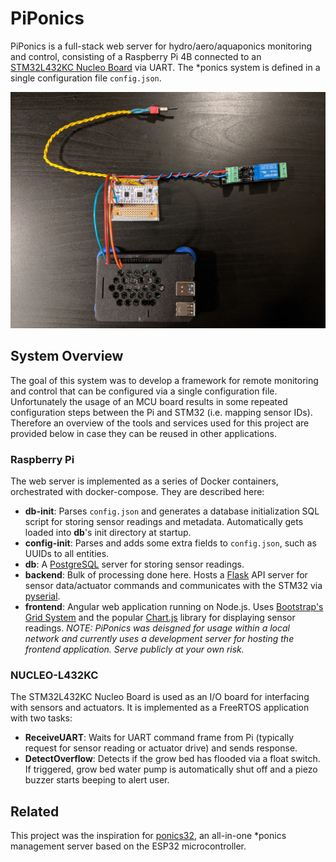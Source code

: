 # PiPonics
PiPonics is a full-stack web server for hydro/aero/aquaponics monitoring and control, consisting of a Raspberry Pi 4B connected to an [STM32L432KC Nucleo Board](https://www.st.com/en/evaluation-tools/nucleo-l432kc.html) via UART. The \*ponics system is defined in a single configuration file `config.json`.

![](images/hardware.jpg)

## System Overview
The goal of this system was to develop a framework for remote monitoring and control that can be configured via a single configuration file. Unfortunately the usage of an MCU board results in some repeated configuration steps between the Pi and STM32 (i.e. mapping sensor IDs). Therefore an overview of the tools and services used for this project are provided below in case they can be reused in other applications.
### Raspberry Pi
The web server is implemented as a series of Docker containers, orchestrated with docker-compose. They are described here:
- **db-init**: Parses `config.json` and generates a database initialization SQL script for storing sensor readings and metadata. Automatically gets loaded into **db**'s init directory at startup.
- **config-init**: Parses and adds some extra fields to `config.json`, such as UUIDs to all entities.
- **db**: A [PostgreSQL](https://www.postgresql.org/) server for storing sensor readings.
- **backend**: Bulk of processing done here. Hosts a [Flask](https://flask.palletsprojects.com/) API server for sensor data/actuator commands and communicates with the STM32 via [pyserial](https://pypi.org/project/pyserial/).
- **frontend**: Angular web application running on Node.js. Uses [Bootstrap's Grid System](https://getbootstrap.com/docs/5.0/layout/grid/) and the popular [Chart.js](https://www.chartjs.org/) library for displaying sensor readings. *NOTE: PiPonics was deisgned for usage within a local network and currently uses a development server for hosting the frontend application. Serve publicly at your own risk.*
### NUCLEO-L432KC
The STM32L432KC Nucleo Board is used as an I/O board for interfacing with sensors and actuators. It is implemented as a FreeRTOS application with two tasks:
- **ReceiveUART**: Waits for UART command frame from Pi (typically request for sensor reading or actuator drive) and sends response.
- **DetectOverflow**: Detects if the grow bed has flooded via a float switch. If triggered, grow bed water pump is automatically shut off and a piezo buzzer starts beeping to alert user.

## Related
This project was the inspiration for [ponics32](https://github.com/karaulj/ponics32), an all-in-one \*ponics management server based on the ESP32 microcontroller.
